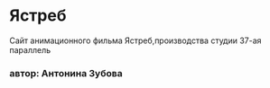 # Ястреб
Сайт анимационного фильма Ястреб,производства студии 37-ая параллель
### автор: Антонина Зубова